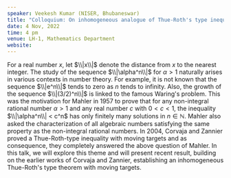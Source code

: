 ```yaml
---
speaker: Veekesh Kumar (NISER, Bhubaneswar)
title: "Colloquium: On inhomogeneous analogue of Thue-Roth's type inequality"
date: 4 Nov, 2022
time: 4 pm
venue: LH-1, Mathematics Department
website: 
---
```



For a real number $x$, let $\\|x\\|$ denote the distance from $x$ to the
nearest integer. The study of the sequence $\\|\alpha^n\\|$ for $\alpha > 1$
naturally arises in various contexts in number theory. For example, it is
not known that the sequence $\\|e^n\\|$ tends to zero as $n$ tends to
infinity. Also, the growth of the sequence $\\|(3/2)^n\\|$ is linked to the
famous Waring's problem. This was the motivation for Mahler in 1957 to
prove that for any non-integral rational number $\alpha > 1$ and any real
number $c$ with $0 < c < 1$, the inequality $\\|\alpha^n\\| < c^n$ has only
finitely many solutions in $n\in\mathbb{N}$. Mahler also asked the
characterization of all algebraic numbers satisfying the same property as
the non-integral rational numbers. In 2004, Corvaja and Zannier proved a
Thue-Roth-type inequality with moving targets and as consequence, they
completely answered the above question of Mahler. In this talk, we will
explore this theme and will present recent result, building on the
earlier works of Corvaja and Zannier, establishing an inhomogeneous
Thue-Roth's type theorem with moving targets.
